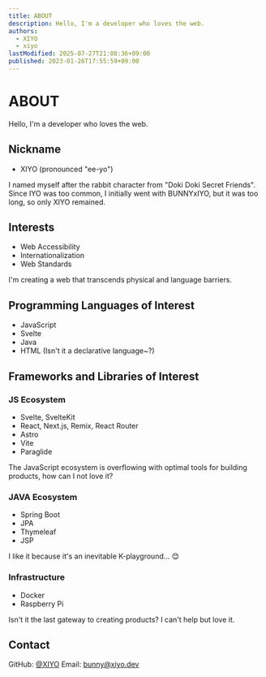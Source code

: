 ```yaml
---
title: ABOUT
description: Hello, I'm a developer who loves the web.
authors:
  - XIYO
  - xiyo
lastModified: 2025-07-27T21:08:36+09:00
published: 2023-01-26T17:55:59+09:00
---
```

# ABOUT

Hello, I'm a developer who loves the web.

## Nickname

- XIYO (pronounced "ee-yo")

I named myself after the rabbit character from "Doki Doki Secret Friends". Since IYO was too common, I initially went with BUNNYxIYO, but it was too long, so only XIYO remained.

## Interests

- Web Accessibility
- Internationalization
- Web Standards

I'm creating a web that transcends physical and language barriers.

## Programming Languages of Interest

- JavaScript
- Svelte
- Java
- HTML (Isn't it a declarative language~?)

## Frameworks and Libraries of Interest

### JS Ecosystem

- Svelte, SvelteKit
- React, Next.js, Remix, React Router
- Astro
- Vite
- Paraglide

The JavaScript ecosystem is overflowing with optimal tools for building products, how can I not love it?

### JAVA Ecosystem

- Spring Boot
- JPA
- Thymeleaf
- JSP

I like it because it's an inevitable K-playground... 😊

### Infrastructure

- Docker
- Raspberry Pi

Isn't it the last gateway to creating products? I can't help but love it.

## Contact

GitHub: [@XIYO](https://github.com/XIYO)
Email: [bunny@xiyo.dev](mailto:bunny@xiyo.dev)

